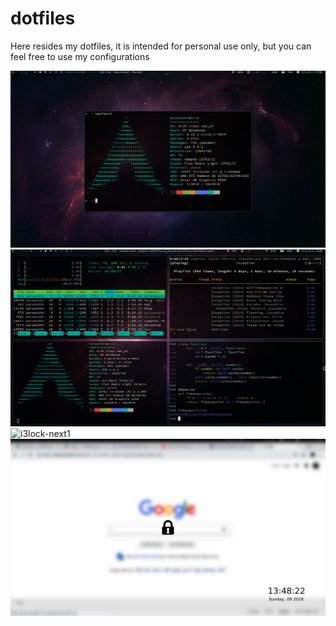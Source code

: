 # dotfiles

Here resides my dotfiles, it is intended for personal use only, but you can feel free to use my configurations

![neofetch](screenshots/2018-08-18-17:55:00.png)
![tilling-windows](screenshots/2018-09-23-13:39:04.png)
![i3lock-next1](sceenshots/i3lock-next1.png)
![i3lock-next2](screenshots/i3lock-next2.png)

